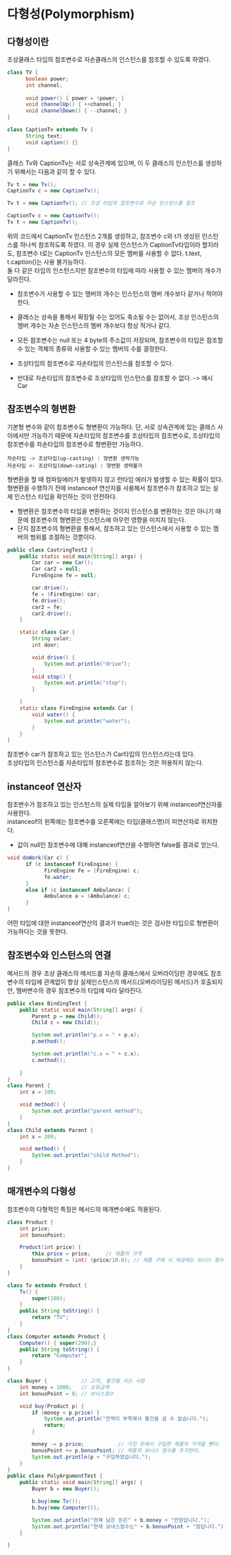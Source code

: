 # 다형성(Polymorphism)
## 다형성이란
조상클래스 타입의 참조변수로 자손클래스의 인스턴스를 참조할 수 있도록 하였다.
```java
class TV {
      boolean power;
      int channel;
      
      void power() { power = !power; }
      void channelUp() { ++channel; }
      void channelDown() { --channel; }
}

class CaptionTv extends Tv {
      String text;
      void caption() {}
}
```
클래스 Tv와 CaptionTv는 서로 상속관계에 있으며, 이 두 클래스의 인스턴스를 생성하기 위해서는 다음과 같이 할 수 있다.
```java
Tv t = new Tv();
CaptionTv c = new CaptionTv();

Tv t = new CaptionTv(); // 조상 타입의 참조변수로 자손 인스턴스를 참조
```

```java
CaptionTv c = new CaptionTv();
Tv t = new CaptionTv();
```
위의 코드에서 CaptionTv 인스턴스 2개를 생성하고, 참조변수 c와 t가 생성된 인스턴스를 하나씩 참조하도록 하였다.
이 경우 실제 인스턴스가 CaptionTv타입이라 할지라도, 참조변수 t로는 CaptionTv 인스턴스의 모든 멤버를 사용할 수 없다.
t.text, t.caption()는 사용 불가능하다.   
둘 다 같은 타입의 인스턴스지만 참조변수의 타입에 따라 사용할 수 있는 멤버의 개수가 달라진다.
- 참조변수가 사용할 수 있는 멤버의 개수는 인스턴스의 멤버 개수보다 같거나 적어야 한다.
- 클래스는 상속을 통해서 확장될 수는 있어도 축소될 수는 없어서, 조상 인스턴스의 멤버 개수는 자손 인스턴스의 멤버 개수보다 항상 적거나 같다.
- 모든 참조변수는 null 또는 4 byte의 주소값이 저장되며, 참조변수의 타입은 참조할 수 있는 객체의 종류와 사용할 수 있는 멤버의 수를 결정한다.   
   
- 조상타입의 참조변수로 자손타입의 인스턴스를 참조할 수 있다.
- 반대로 자손타입의 참조변수로 조상타입의 인스턴스를 참조할 수 없다.
-> 예시 Car

## 참조변수의 형변환
기본형 변수와 같이 참조변수도 형변환이 가능하다. 단, 서로 상속관계에 있는 클래스 사이에서만 가능하기 때문에 자손타입의 참조변수를 조상타입의 참조변수로,
조상타입의 참조변수를 자손타입의 참조변수로 형변환만 가능하다.
```
자손타입 -> 조상타입(up-casting) : 형변환 생략가능
자손타입 <- 조상타입(down-cating) : 형변환 생략불가
```
형변환을 할 때 컴파일에러가 발생하지 않고 런타임 에러가 발생할 수 있는 확률이 있다. 형변환을 수행하기 전에 instanceof 연산자를 사용해서 참조변수가
참조하고 있는 실제 인스턴스 타입을 확인하는 것이 안전하다.
- 형변환은 참조변수의 타입을 변환하는 것이지 인스턴스를 변환하는 것은 아니기 때문에 참조변수의 형변환은 인스턴스에 아무런 영향을 미치지 않는다.
- 단지 참조변수의 형변환을 통해서, 참조하고 있는 인스턴스에서 사용할 수 있는 멤버의 범위를 조절하는 것뿐이다.
```java
public class CastringTest2 {
    public static void main(String[] args) {
        Car car = new Car();
        Car car2 = null;
        FireEngine fe = null;

        car.drive();
        fe = (FireEngine) car;
        fe.drive();
        car2 = fe;
        car2.drive();
    }

    static class Car {
        String color;
        int door;

        void drive() {
            System.out.println("drive");
        }
        void stop() {
            System.out.println("stop");
        }

    }
    static class FireEngine extends Car {
        void water() {
            System.out.println("water");
        }
    }
}
```
참조변수 car가 참조하고 있는 인스턴스가 Car타입의 인스턴스라는데 있다.   
조상타입의 인스턴스를 자손타입의 참조변수로 참조하는 것은 허용하지 않는다.

## instanceof 연산자
참조변수가 참조하고 있는 인스턴스의 실제 타입을 알아보기 위해 instanceof연산자를 사용한다.   
instanceof의 왼쪽에는 참조변수를 오른쪽에는 타입(클래스명)이 피연산자로 위치한다.   
- 값이 null인 참조변수에 대해 instanceof연산을 수행하면 false를 결과로 얻는다.

```java
void doWork(Car c) {
      if (c instanceof FireEngine) {
            FireEngine Fe = (FireEngine) c;
            fe.water;
      }
      else if (c instanceof Ambulance) {
            Ambulance a = (Ambulance) c;
      }
}
```
어떤 타입에 대한 instanceof연산의 결과가 true라는 것은 검사한 타입으로 형변환이 가능하다는 것을 뜻한다.

## 참조변수와 인스턴스의 연결
메서드의 경우 조상 클래스의 메서드를 자손의 클래스에서 오버라이딩한 경우에도 참조변수의 타입에
관계없이 항상 실제인스턴스의 메서드(오버라이딩된 메서드)가 호출되지만, 멤버변수의 경우 참조변수의
타입에 따라 달라진다.
```java
public class BindingTest {
    public static void main(String[] args) {
        Parent p = new Child();
        Child c = new Child();

        System.out.println("p.x = " + p.x);
        p.method();

        System.out.println("c.x = " + c.x);
        c.method();
        
    }
}
class Parent {
    int x = 100;

    void method() {
        System.out.println("parent method");
    }
}
class Child extends Parent {
    int x = 200;

    void method() {
        System.out.println("child Method");
    }
}
```

## 매개변수의 다형성
참조변수의 다형적인 특징은 메서드의 매개변수에도 적용된다.
```java
class Product {
    int price;
    int bonusPoint;

    Product(int price) {
        this.price = price;     // 제품의 가격
        bonusPoint = (int) (price/10.0); // 제품 구매 시 제공하는 보너스 점수
    }
}

class Tv extends Product {
    Tv() {
        super(100);
    }
    public String toString() {
        return "TV";
    }
}
class Computer extends Product {
    Computer() { super(200);}
    public String toString() {
        return "Computer";
    }
}

class Buyer {           // 고객, 물건을 사는 사람
    int money = 1000;   // 소유금액
    int bonusPoint = 0; // 보너스점수

    void buy(Product p) {
        if (money < p.price) {
            System.out.println("잔액이 부족해서 물건을 살 수 없습니다.");
            return;
        }

        money -= p.price;           // 가진 돈에서 구입한 제품의 가격을 뺸다.
        bonusPoint += p.bonusPoint; // 제품의 보너스 점수를 추가한다.
        System.out.println(p + "구입하였습니다.");
    }
}
public class PolyArgumentTest {
    public static void main(String[] args) {
        Buyer b = new Buyer();

        b.buy(new Tv());
        b.buy(new Computer());

        System.out.println("현재 남은 돈은" + b.money + "만원입니다.");
        System.out.println("현재 보내스점수는" + b.bonusPoint + "점입니다.");
    }

}
```





